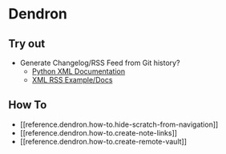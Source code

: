 # Dendron

## Try out
- Generate Changelog/RSS Feed from Git history?
  - [Python XML Documentation](https://docs.python.org/3.8/library/xml.etree.elementtree.html#module-xml.etree.ElementTree)
  - [XML RSS Example/Docs](https://www.w3schools.com/xml/xml_rss.asp)
## How To
- [[reference.dendron.how-to.hide-scratch-from-navigation]]
- [[reference.dendron.how-to.create-note-links]]
- [[reference.dendron.how-to.create-remote-vault]]


